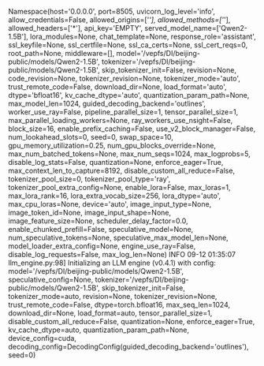  Namespace(host='0.0.0.0', port=8505, uvicorn_log_level='info', allow_credentials=False, allowed_origins=['*'], allowed_methods=['*'], allowed_headers=['*'], api_key='EMPTY', served_model_name=['Qwen2-1.5B'], lora_modules=None, chat_template=None, response_role='assistant', ssl_keyfile=None, ssl_certfile=None, ssl_ca_certs=None, ssl_cert_reqs=0, root_path=None, middleware=[], model='/vepfs/DI/beijing-public/models/Qwen2-1.5B', tokenizer='/vepfs/DI/beijing-public/models/Qwen2-1.5B', skip_tokenizer_init=False, revision=None, code_revision=None, tokenizer_revision=None, tokenizer_mode='auto', trust_remote_code=False, download_dir=None, load_format='auto', dtype='bfloat16', kv_cache_dtype='auto', quantization_param_path=None, max_model_len=1024, guided_decoding_backend='outlines', worker_use_ray=False, pipeline_parallel_size=1, tensor_parallel_size=1, max_parallel_loading_workers=None, ray_workers_use_nsight=False, block_size=16, enable_prefix_caching=False, use_v2_block_manager=False, num_lookahead_slots=0, seed=0, swap_space=10, gpu_memory_utilization=0.25, num_gpu_blocks_override=None, max_num_batched_tokens=None, max_num_seqs=1024, max_logprobs=5, disable_log_stats=False, quantization=None, enforce_eager=True, max_context_len_to_capture=8192, disable_custom_all_reduce=False, tokenizer_pool_size=0, tokenizer_pool_type='ray', tokenizer_pool_extra_config=None, enable_lora=False, max_loras=1, max_lora_rank=16, lora_extra_vocab_size=256, lora_dtype='auto', max_cpu_loras=None, device='auto', image_input_type=None, image_token_id=None, image_input_shape=None, image_feature_size=None, scheduler_delay_factor=0.0, enable_chunked_prefill=False, speculative_model=None, num_speculative_tokens=None, speculative_max_model_len=None, model_loader_extra_config=None, engine_use_ray=False, disable_log_requests=False, max_log_len=None)
INFO 09-12 01:35:07 llm_engine.py:98] Initializing an LLM engine (v0.4.1) with config: model='/vepfs/DI/beijing-public/models/Qwen2-1.5B', speculative_config=None, tokenizer='/vepfs/DI/beijing-public/models/Qwen2-1.5B', skip_tokenizer_init=False, tokenizer_mode=auto, revision=None, tokenizer_revision=None, trust_remote_code=False, dtype=torch.bfloat16, max_seq_len=1024, download_dir=None, load_format=auto, tensor_parallel_size=1, disable_custom_all_reduce=False, quantization=None, enforce_eager=True, kv_cache_dtype=auto, quantization_param_path=None, device_config=cuda, decoding_config=DecodingConfig(guided_decoding_backend='outlines'), seed=0)
